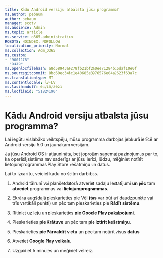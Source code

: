 ```yaml
---
title: Kādu Android versiju atbalsta jūsu programma?
ms.author: pebaum
author: pebaum
manager: scotv
ms.audience: Admin
ms.topic: article
ms.service: o365-administration
ROBOTS: NOINDEX, NOFOLLOW
localization_priority: Normal
ms.collection: Adm_O365
ms.custom:
- "9001178"
- "3430"
ms.openlocfilehash: a8d58943a6278fb21bf2a0ee71284b16daf10e0f
ms.sourcegitcommit: 8bc60ec34bc1e40685e3976576e04a2623f63a7c
ms.translationtype: MT
ms.contentlocale: lv-LV
ms.lasthandoff: 04/15/2021
ms.locfileid: "51824190"
---
```

# <a name="what-version-of-android-does-your-app-support"></a>Kādu Android versiju atbalsta jūsu programma?

Lai iegūtu vislabāko veiktspēju, mūsu programma darbojas jebkurā ierīcē ar Android versiju 5.0 un jaunākām versijām.

Ja jūsu Android OS ir atjaunināta, bet joprojām saņemat paziņojumus par to, ka operētājsistēma nav saderīga ar jūsu ierīci, lūdzu, mēģiniet notīrīt lietojumprogrammas Play Store kešatmiņu un datus.

Lai to izdarītu, veiciet kādu no šeitm darbības. 

1. Android tālrunī vai planšetdatorā atveriet sadaļu Iestatījumi **un pēc** tam **atveriet** programmas vai **lietojumprogrammas**.

2. Ekrāna augšdaļā pieskarieties pie Vēl **(tas** var būt arī daudzpunkte vai trīs vertikāli punkti) un pēc tam pieskarieties pie **Rādīt sistēmu**. 

3. Ritiniet uz leju un pieskarieties **pie Google Play pakalpojumi**. 

4. Pieskarieties **pie Krātuve** un pēc tam **pie Iztīrīt kešatmiņu**. 

5. Pieskarieties **pie Pārvaldīt vietu** un pēc tam notīrīt visus **datus.** 

6. Atveriet **Google Play veikalu**. 

7. Uzgaidiet 5 minūtes un mēģiniet vēlreiz. 